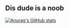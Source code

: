 ## Dis dude is a noob

[![Anurag's GitHub stats](https://github-readme-stats.vercel.app/api?username=iop098321qwe)](https://github.com/anuraghazra/github-readme-stats)

<!--
**iop098321qwe/iop098321qwe** is a ✨ _special_ ✨ repository because its `README.md` (this file) appears on your GitHub profile.

Here are some ideas to get you started:

- 🔭 I’m currently working on ...
- 🌱 I’m currently learning ...
- 👯 I’m looking to collaborate on ...
- 🤔 I’m looking for help with ...
- 💬 Ask me about ...
- 📫 How to reach me: ...
- 😄 Pronouns: ...
- ⚡ Fun fact: ...
-->
